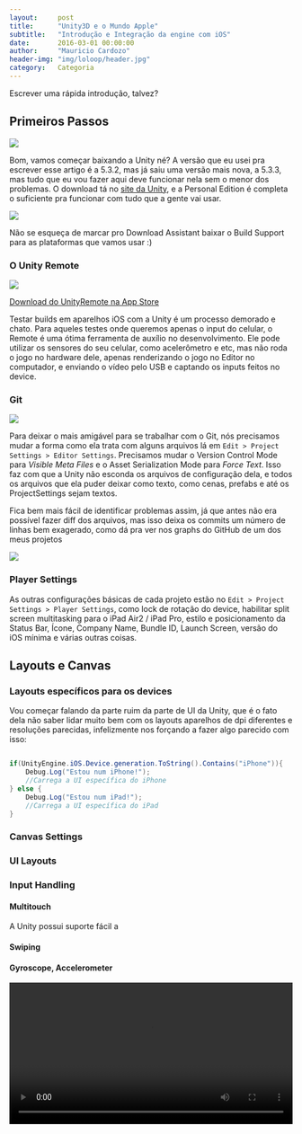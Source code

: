 ```yaml
---
layout:     post
title:      "Unity3D e o Mundo Apple"
subtitle:   "Introdução e Integração da engine com iOS"
date:       2016-03-01 00:00:00
author:     "Mauricio Cardozo"
header-img: "img/loloop/header.jpg"
category:   Categoria
---
```


<!-- galera com licença aí mas eu preciso centralizar e limitar umas coisas pro meu post --> 
<style>
video{
	width: 100%;
}

img{
	margin: 0 auto;
}

</style>
<!--
HEADER ORIGINAL

---
layout:     post
title:      "Unity3D e o Mundo Apple"
subtitle:   "Introdução e Integração da engine com iOS"
date:       2016-03-11 00:00:00
author:     "Mauricio Cardozo"
header-img: "img/loloop/header.jpg"
category:   Categoria
---

-->

Escrever uma rápida introdução, talvez?

## Primeiros Passos

<img src="{{ site.baseurl }}/img/loloop/GetUnity.png">

Bom, vamos começar baixando a Unity né? A versão que eu usei pra escrever esse artigo é a 5.3.2, mas já saiu uma versão mais nova, a 5.3.3, mas tudo que eu vou fazer aqui deve funcionar nela sem o menor dos problemas. O download tá no [site da Unity](http://unity3d.com/download), e a Personal Edition é completa o suficiente pra funcionar com tudo que a gente vai usar.

<img src="{{ site.baseurl }}/img/loloop/BuildSupport.png">

Não se esqueça de marcar pro Download Assistant baixar o Build Support para as plataformas que vamos usar :)

### O Unity Remote

<img src="{{ site.baseurl }}/img/loloop/UnityRemote4.png">

[Download do UnityRemote na App Store](https://itunes.apple.com/us/app/unity-remote-4/id871767552?mt=8)
 
Testar builds em aparelhos iOS com a Unity é um processo demorado e chato. Para aqueles testes onde queremos apenas o input do celular, o Remote é uma 
ótima ferramenta de auxílio no desenvolvimento. Ele pode utilizar os sensores do seu celular, como acelerômetro e etc, mas não roda o jogo no hardware dele, apenas renderizando o jogo no Editor no computador, e enviando o vídeo pelo USB e captando os inputs feitos no device. 

### Git

<img src="{{ site.baseurl }}/img/loloop/EditorSettings.png">

Para deixar o mais amigável para se trabalhar com o Git, nós precisamos mudar a forma como ela trata com alguns arquivos lá em `Edit > Project Settings > Editor Settings`. Precisamos mudar o Version Control Mode para _Visible Meta Files_ e o Asset Serialization Mode para _Force Text_. Isso faz com que a Unity não esconda os arquivos de configuração dela, e todos os arquivos que ela puder deixar como texto, como cenas, prefabs e até os ProjectSettings sejam textos.

Fica bem mais fácil de identificar problemas assim, já que antes não era possível fazer diff dos arquivos, mas isso deixa os commits um número de linhas bem exagerado, como dá pra ver nos graphs do GitHub de um dos meus projetos

<img src="{{ site.baseurl }}/img/loloop/3MilhoesDeLinhas.png" style="margin: 0 auto">

### Player Settings

As outras configurações básicas de cada projeto estão no `Edit > Project Settings > Player Settings`, como lock de rotação do device, habilitar split screen multitasking para o iPad Air2 / iPad Pro, estilo e posicionamento da Status Bar, Ícone, Company Name, Bundle ID, Launch Screen, versão do iOS mínima e várias outras coisas. 

## Layouts e Canvas

### Layouts específicos para os devices

Vou começar falando da parte ruim da parte de UI da Unity, que é o fato dela não saber lidar muito bem com os layouts aparelhos de dpi diferentes e resoluções parecidas, infelizmente nos forçando a fazer algo parecido com isso:

~~~ csharp

if(UnityEngine.iOS.Device.generation.ToString().Contains("iPhone")){
	Debug.Log("Estou num iPhone!");
	//Carrega a UI específica do iPhone
} else {
	Debug.Log("Estou num iPad!");
	//Carrega a UI específica do iPad
}

~~~

<!-- http://docs.unity3d.com/ScriptReference/iOS.DeviceGeneration.html -->

### Canvas Settings

### UI Layouts

### Input Handling

#### Multitouch

A Unity possui suporte fácil a 

#### Swiping

#### Gyroscope, Accelerometer

<video src="https://zippy.gfycat.com/ShockedAthleticAlligatorsnappingturtle.mp4">

<span class="imageSubtitle">
`Input.accelerometer`do jeito que ele realmente é
</span>

<video src="https://zippy.gfycat.com/SarcasticDismalEidolonhelvum.mp4">

`Input.accelerometer` suavizado entre os frames

#### Vibração

Não dá pra ter muito controle da vibração do device mas é bem fácil de fazer ele vibrar, caso o device tenha como fazer isso. (Não adianta tentar num iPad, por exemplo :p )

~~~ csharp
void Vibrar(){
	Handheld.Vibrate();
}
~~~

### Integração com coisas nativas
#### GameCenter
#### Exemplo com a câmera


Colocar isso aqui no fim do post pra concluir!111!!! 
http://madewith.unity.com/games?type=featured&search=&platform=ios&genre=
E mostrar o projeto de exemplo lá github.com/loloop/equinox


FIM DO POST
------------------------------

# Perguntas importantes
### Qual é a história que eu quero contar aqui?
#### Como vou estruturar essa história?
### Quem é a pessoa que vai ler este artigo?

# O Projeto na Unity
Nome: Equinox

Precisa ter:
Multitouch, 3D, Gyro/Accelerômetro em iOS, Swiping. Câmera tb seria legal.

Minha solução? Vários minigames num proj só. Quem sabe depois a gente tenta encaixar isso direito em uma unidade. Ou corta features.


Links úteis:

https://littlebitesofcocoa.com/192-being-a-good-low-power-mode-citizen afetar settings do app com isso aqui seria bem legal

http://docs.unity3d.com/ScriptReference/WebCamTexture.html Uso de câmera

http://answers.unity3d.com/questions/232547/how-to-access-camera-feed-ios-and-android.html Uso de câmera

http://answers.unity3d.com/questions/550729/how-to-access-device-iphoneandroid-native-camera.html Uso de câmera

http://answers.unity3d.com/questions/221621/where-is-ios-camera-support-documented.html Uso de câmera

https://gist.github.com/Democide/beba5fd2603b268a8f72 Loading Screen Gist

https://github.com/dsoft20/psx_retroshader Esse shader lindo

https://github.com/nickgravelyn/UnityToolbag Ver coisas daqui, talvez tenha algo interessante

https://github.com/fholm/unityassets ver se os assets daqui tb podem se encaixar

https://github.com/RyanNielson/awesome-unity Varrer esta lista em busca de algo útil

https://www.reddit.com/r/gamedev/comments/3hst9l/best_unity_assets_by_keijiro_takahashi_including/ Shaders do Keijiro

http://kenney.nl/assets dar uma olhada nos assets do kenney

https://github.com/keijiro?tab=repositories

https://github.com/unity3d-jp

https://github.com/unity3d-jp/EasyFlightGame

Artigos que podem conter alguma informação importante que eu ainda não pensei em

http://www.raywenderlich.com/25205/beginning-unity-3d-for-ios-part-13

http://docs.unity3d.com/Manual/iphone-GettingStarted.html

https://prime31.com/docs#iosGCMP Plugins úteis para dev iOS


